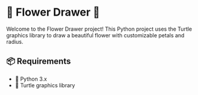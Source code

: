 # 🌸 Flower Drawer 🌸
Welcome to the Flower Drawer project! This Python project uses the Turtle graphics library to draw a beautiful flower with customizable petals and radius.

## 📦 Requirements
- 🐍 Python 3.x
- 🐢 Turtle graphics library
